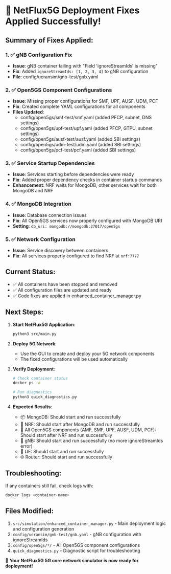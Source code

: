 🎉 NetFlux5G Deployment Fixes Applied Successfully!
================================================

## Summary of Fixes Applied:

### 1. ✅ gNB Configuration Fix
- **Issue**: gNB container failing with "Field 'ignoreStreamIds' is missing"
- **Fix**: Added `ignoreStreamIds: [1, 2, 3, 4]` to gNB configuration
- **File**: config/ueransim/gnb-test/gnb.yaml

### 2. ✅ Open5GS Component Configurations
- **Issue**: Missing proper configurations for SMF, UPF, AUSF, UDM, PCF
- **Fix**: Created complete YAML configurations for all components
- **Files Updated**:
  - config/open5gs/smf-test/smf.yaml (added PFCP, subnet, DNS settings)
  - config/open5gs/upf-test/upf.yaml (added PFCP, GTPU, subnet settings)
  - config/open5gs/ausf-test/ausf.yaml (added SBI settings)
  - config/open5gs/udm-test/udm.yaml (added SBI settings)
  - config/open5gs/pcf-test/pcf.yaml (added SBI settings)

### 3. ✅ Service Startup Dependencies
- **Issue**: Services starting before dependencies were ready
- **Fix**: Added proper dependency checks in container startup commands
- **Enhancement**: NRF waits for MongoDB, other services wait for both MongoDB and NRF

### 4. ✅ MongoDB Integration
- **Issue**: Database connection issues
- **Fix**: All Open5GS services now properly configured with MongoDB URI
- **Setting**: `db_uri: mongodb://mongodb:27017/open5gs`

### 5. ✅ Network Configuration
- **Issue**: Service discovery between containers
- **Fix**: All services properly configured to find NRF at `nrf:7777`

## Current Status:
- ✅ All containers have been stopped and removed
- ✅ All configuration files are updated and ready
- ✅ Code fixes are applied in enhanced_container_manager.py

## Next Steps:

1. **Start NetFlux5G Application**:
   ```bash
   python3 src/main.py
   ```

2. **Deploy 5G Network**:
   - Use the GUI to create and deploy your 5G network components
   - The fixed configurations will be used automatically

3. **Verify Deployment**:
   ```bash
   # Check container status
   docker ps -a
   
   # Run diagnostics
   python3 quick_diagnostics.py
   ```

4. **Expected Results**:
   - 📦 MongoDB: Should start and run successfully
   - 🔧 NRF: Should start after MongoDB and run successfully  
   - 🔧 All Open5GS components (AMF, SMF, UPF, AUSF, UDM, PCF): Should start after NRF and run successfully
   - 📡 gNB: Should start and run successfully (no more ignoreStreamIds error)
   - 📱 UE: Should start and run successfully
   - 🌐 Router: Should start and run successfully

## Troubleshooting:
If any containers still fail, check logs with:
```bash
docker logs <container-name>
```

## Files Modified:
1. `src/simulation/enhanced_container_manager.py` - Main deployment logic and configuration generation
2. `config/ueransim/gnb-test/gnb.yaml` - gNB configuration with ignoreStreamIds
3. `config/open5gs/*/` - All Open5GS component configurations
4. `quick_diagnostics.py` - Diagnostic script for troubleshooting

🚀 **Your NetFlux5G 5G core network simulator is now ready for deployment!**
